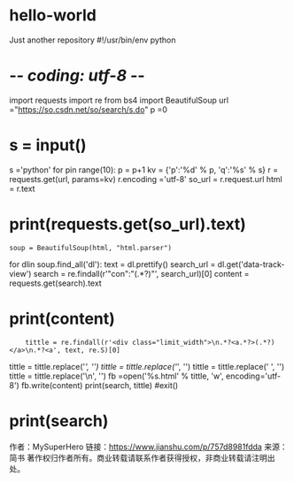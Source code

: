# hello-world
Just another repository
#!/usr/bin/env python
# -*- coding: utf-8 -*-
import requests
import re
from bs4 import BeautifulSoup
url ="https://so.csdn.net/so/search/s.do"
p =0
# s = input()
s ='python'
for pin range(10):
p = p+1
    kv = {'p':'%d' % p, 'q':'%s' % s}
r = requests.get(url, params=kv)
r.encoding ='utf-8'
    so_url = r.request.url
html = r.text
# print(requests.get(so_url).text)
    soup = BeautifulSoup(html, "html.parser")
for dlin soup.find_all('dl'):
text = dl.prettify()
        search_url = dl.get('data-track-view')
search = re.findall(r'"con":"(.*?)"', search_url)[0]
content = requests.get(search).text
# print(content)
        tittle = re.findall(r'<div class="limit_width">\n.*?<a.*?>(.*?)</a>\n.*?<a', text, re.S)[0]
tittle = tittle.replace('<em>', '')
tittle = tittle.replace('</em>', '')
tittle = tittle.replace(' ', '')
tittle = tittle.replace('\n', '')
fb =open('%s.html' % tittle, 'w', encoding='utf-8')
fb.write(content)
print(search, tittle)
#exit()
# print(search)


作者：MySuperHero
链接：https://www.jianshu.com/p/757d8981fdda
来源：简书
著作权归作者所有。商业转载请联系作者获得授权，非商业转载请注明出处。
